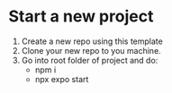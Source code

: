 # Start a new project

1. Create a new repo using this template
2. Clone your new repo to you machine.
3. Go into root folder of project and do:
   - npm i
   - npx expo start
